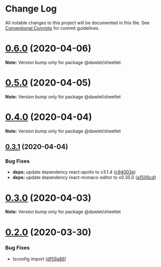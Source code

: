 # Change Log

All notable changes to this project will be documented in this file.
See [Conventional Commits](https://conventionalcommits.org) for commit guidelines.

# [0.6.0](https://github.com/dawlet-team/dawlet-poc/compare/v0.5.0...v0.6.0) (2020-04-06)

**Note:** Version bump only for package @dawlet/sheetlet





# [0.5.0](https://github.com/dawlet-team/dawlet-poc/compare/v0.4.0...v0.5.0) (2020-04-05)

**Note:** Version bump only for package @dawlet/sheetlet





# [0.4.0](https://github.com/dawlet-team/dawlet-poc/compare/v0.3.1...v0.4.0) (2020-04-04)

**Note:** Version bump only for package @dawlet/sheetlet





## [0.3.1](https://github.com/dawlet-team/dawlet-poc/compare/v0.3.0...v0.3.1) (2020-04-04)


### Bug Fixes

* **deps:** update dependency react-apollo to v3.1.4 ([c94003e](https://github.com/dawlet-team/dawlet-poc/commit/c94003e463ddf0a965dd55b54553e8cf25afc4bf))
* **deps:** update dependency react-monaco-editor to v0.35.0 ([a1506cd](https://github.com/dawlet-team/dawlet-poc/commit/a1506cdb2b943b623f76c90f56698fdbe9107d8a))





# [0.3.0](https://github.com/dawlet-team/dawlet-poc/compare/v0.2.0...v0.3.0) (2020-04-03)

**Note:** Version bump only for package @dawlet/sheetlet





# [0.2.0](https://github.com/dawlet-team/dawlet-poc/compare/v0.1.0...v0.2.0) (2020-03-30)


### Bug Fixes

* tsconfig import ([df59a86](https://github.com/dawlet-team/dawlet-poc/commit/df59a861a45d9a7b87896bb1440a55945677ea57))
